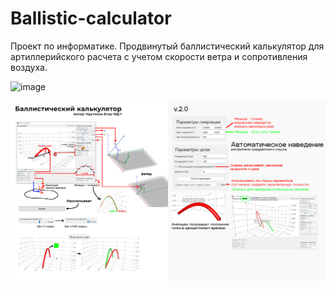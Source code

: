 # Ballistic-calculator
Проект по информатике. Продвинутый баллистический калькулятор для артиллерийского расчета с учетом скорости ветра и сопротивления воздуха.

<img width="1080" alt="image" src="https://github.com/spaceshine/Ballistic-calculator/assets/80642434/349571a3-35f0-4d7d-bca0-376772fcec74">

![image](How_to_use.png)

